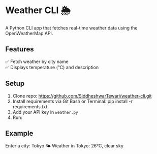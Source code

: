 # Weather CLI 🌦️

A Python CLI app that fetches real-time weather data using the OpenWeatherMap API.

## Features
✅ Fetch weather by city name  
✅ Displays temperature (°C) and description  

## Setup
1. Clone repo: https://github.com/SiddheshwarTewari/weather-cli.git
2. Install requirements via Git Bash or Terminal: pip install -r requirements.txt
3. Add your API key in `weather.py`
4. Run:

## Example
Enter a city: Tokyo
🌤️ Weather in Tokyo: 26°C, clear sky

